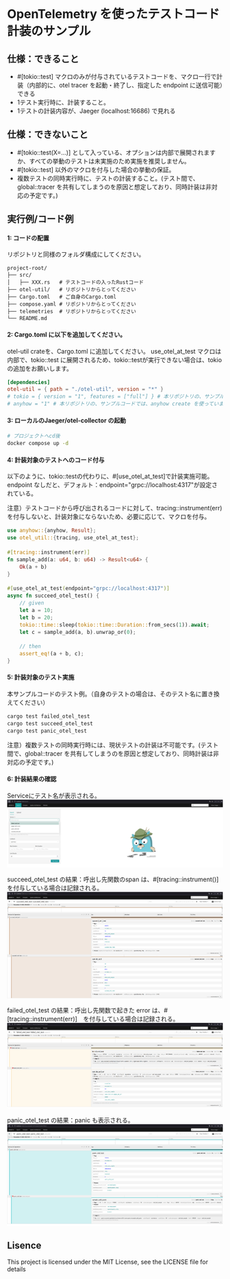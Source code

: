 # OpenTelemetry を使ったテストコード計装のサンプル

## 仕様：できること
- #[tokio::test] マクロのみが付与されているテストコードを、マクロ一行で計装（内部的に、otel tracer を起動・終了し、指定した endpoint に送信可能）できる
- 1テスト実行時に、計装すること。
- 1テストの計装内容が、Jaeger (localhost:16686) で見れる

## 仕様：できないこと
- #[tokio::test(X=...)] として入っている、オプションは内部で展開されますか、すべての挙動のテストは未実施のため実施を推奨しません。
- #[tokio::test] 以外のマクロを付与した場合の挙動の保証。
- 複数テストの同時実行時に、テストの計装すること。(テスト間で、global::tracer を共有してしまうのを原因と想定しており、同時計装は非対応の予定です。)

## 実行例/コード例
#### 1: コードの配置
リポジトリと同様のフォルダ構成にしてください。
```
project-root/
├── src/
│   ├── XXX.rs   # テストコードの入ったRustコード
├── otel-util/   # リポジトリからとってください
├── Cargo.toml   # ご自身のCargo.toml
├── compose.yaml # リポジトリからとってください
├── telemetries  # リポジトリからとってください
└── README.md
```
#### 2: Cargo.toml に以下を追加してください。
otel-util crateを、Cargo.toml に追加してください。
use_otel_at_test マクロは内部で、tokio::test に展開されるため、tokio::testが実行できない場合は、tokio の追加をお願いします。

```toml
[dependencies]
otel-util = { path = "./otel-util", version = "*" }
# tokio = { version = "1", features = ["full"] } # 本リポジトリの、サンプルコードでは以下のtokioをつかっています。
# anyhow = "1" # 本リポジトリの、サンプルコードでは、anyhow create を使っています。
```

#### 3: ローカルのJaeger/otel-collector の起動
```sh
# プロジェクトへcd後
docker compose up -d
```

#### 4: 計装対象のテストへのコード付与

以下のように、tokio::testの代わりに、#[use_otel_at_test]で計装実施可能。endpoint なしだと、デフォルト：endpoint="grpc://localhost:4317"が設定されている。

注意）テストコードから呼び出されるコードに対して、tracing::instrument(err)を付与しないと、計装対象にならないため、必要に応じて、マクロを付与。

```rust
use anyhow::{anyhow, Result};
use otel_util::{tracing, use_otel_at_test};

#[tracing::instrument(err)]
fn sample_add(a: u64, b: u64) -> Result<u64> {
    Ok(a + b)
}

#[use_otel_at_test(endpoint="grpc://localhost:4317")]
async fn succeed_otel_test() {
    // given
    let a = 10;
    let b = 20;
    tokio::time::sleep(tokio::time::Duration::from_secs(1)).await;
    let c = sample_add(a, b).unwrap_or(0);

    // then
    assert_eq!(a + b, c);
}

```

#### 5: 計装対象のテスト実施
本サンプルコードのテスト例。（自身のテストの場合は、そのテスト名に置き換えてください）
```sh
cargo test failed_otel_test
cargo test succeed_otel_test
cargo test panic_otel_test
```

注意）複数テストの同時実行時には、現状テストの計装は不可能です。(テスト間で、global::tracer を共有してしまうのを原因と想定しており、同時計装は非対応の予定です。)

#### 6: 計装結果の確認
Serviceにテスト名が表示される。
![alt text](./images/Jaeger_view_1.png)

succeed_otel_test の結果：呼出し先関数のspan は、#[tracing::instrument()]　を付与している場合は記録される。
![alt text](./images/succeed_test.png)

failed_otel_test の結果：呼出し先関数で起きた error は、#[tracing::instrument(err)]　を付与している場合は記録される。
![alt text](./images/failed_test.png)

panic_otel_test の結果：panic も表示される。
![alt text](./images/panic_test.png)

## Lisence
This project is licensed under the MIT License, see the LICENSE file for details

